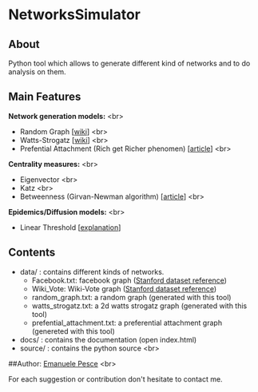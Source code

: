 # NetworksSimulator


## About
Python tool which allows to generate different kind of networks and to do analysis on them.

## Main Features
**Network generation models:** <br\>
- Random Graph [[wiki](https://en.wikipedia.org/wiki/Random_graph)] <br\>
- Watts-Strogatz [[wiki](https://en.wikipedia.org/wiki/Watts_and_Strogatz_model)] <br\>
- Prefential Attachment (Rich get Richer phenomen) [[article](http://www.barabasilab.com/pubs/CCNR-ALB_Publications/199910-15_Science-Emergence/199910-15_Science-Emergence.pdf)] <br\>

**Centrality measures:** <br\>
- Eigenvector <br\>
- Katz <br\>
- Betweenness (Girvan-Newman algorithm) [[article](http://www.pnas.org/content/99/12/7821.full.pdf)] <br\>

**Epidemics/Diffusion models:** <br\>
- Linear Threshold [[explanation](http://curtis.ml.cmu.edu/w/courses/index.php/Linear_Threshold_Models_-_Diffusion_models)]

## Contents
- data/ : contains different kinds of networks.
  - Facebook.txt: facebook graph ([Stanford dataset reference](https://snap.stanford.edu/data/egonets-Facebook.html))
  - Wiki_Vote: Wiki-Vote graph ([Stanford dataset reference](https://snap.stanford.edu/data/wiki-Vote.html))
  - random_graph.txt: a random graph (generated with this tool)
  - watts_strogatz.txt: a 2d watts strogatz graph (generated with this tool)
  - prefential_attachment.txt: a preferential attachment graph (genereted with this tool)
- docs/ : contains the documentation (open index.html)
- source/ : contains the python source <br\>


##Author:
[Emanuele Pesce](https://github.com/emanuelepesce/) <br\>

For each suggestion or contribution don't hesitate to contact me.
